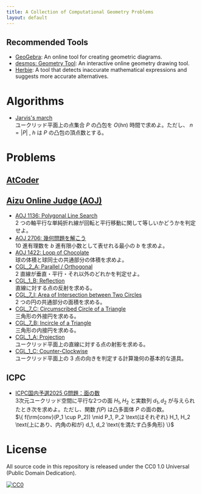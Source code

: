 ```yaml
---
title: A Collection of Computational Geometry Problems  
layout: default
---
```


## Recommended Tools
- [GeoGebra](https://www.geogebra.org/calculator): An online tool for creating geometric diagrams.
- [desmos: Geometry Tool](https://www.desmos.com/geometry): An interactive online geometry drawing tool.
- [Herbie](https://herbie.uwplse.org/): A tool that detects inaccurate mathematical expressions and suggests more accurate alternatives.

<!-- 
## Memo
- [Floating-point number](docs/memo/floating_point_number.md)  
   浮動小数点数型に関するメモ 
-->


# Algorithms
- [Jarvis's march](./algorithms/jarvis_march_convex_hull.md)  
   ユークリッド平面上の点集合 $P$ の凸包を $O(h n)$ 時間で求めよ。ただし、 $n = |P|$ , $h$ は $P$ の凸包の頂点数とする。


# Problems
## [AtCoder](https://atcoder.jp/)

## [Aizu Online Judge (AOJ)](https://onlinejudge.u-aizu.ac.jp/home)
- [AOJ 1136: Polygonal Line Search](./aoj/1136.md)  
   2 つの軸平行な単純折れ線が回転と平行移動に関して等しいかどうかを判定せよ。
- [AOJ 2706: 幾何問題を解こう](./aoj/2706.md)  
   10 進有理数を $b$ 進有限小数として表せれる最小の $b$ を求めよ。
- [AOJ 1422: Loop of Chocolate](./aoj/1422.md)  
   球の体積と球同士の共通部分の体積を求めよ。
- [CGL_2_A: Parallel / Orthogonal](./aoj/CGL_2_A.md)  
   2 直線が垂直・平行・それ以外のどれかを判定せよ。
- [CGL_1_B: Reflection](./aoj/CGL_1_B.md)  
   直線に対する点の反射を求める。
- [CGL_7_I: Area of Intersection between Two Circles](./aoj/CGL_7_I.md)  
   2 つの円の共通部分の面積を求める。
- [CGL_7_C: Circumscribed Circle of a Triangle](./aoj/CGL_7_C.md)  
   三角形の外接円を求める。
- [CGL_7_B: Incircle of a Triangle](./aoj/CGL_7_B.md)  
   三角形の内接円を求める。
- [CGL_1_A: Projection](./aoj/CGL_1_A.md)  
   ユークリッド平面上の直線に対する点の射影を求める。
- [CGL_1_C: Counter-Clockwise](./aoj/CGL_1_C.md)  
   ユークリッド平面上の 3 点の向きを判定する計算幾何の基本的な道具。

## ICPC
- [ICPC国内予選2025 G問題：面の数](./icpc/icpc_japan_domestic_2025_g.md)  
   3次元ユークリッド空間に平行な2つの面 $H_1, H_2$ と実数列 $d_1, d_2$ が与えられたとき次を求めよ。ただし、関数 $f(P)$ は凸多面体 $P$ の面の数。  
   $\{ f(\rm{conv}(P_1 \cup P_2)) \mid P_1, P_2 \text{はそれぞれ} H_1, H_2 \text{上にあり、内角の和が} d_1, d_2 \text{を満たす凸多角形} \}$

# License
All source code in this repository is released under the CC0 1.0 Universal (Public Domain Dedication).

[![CC0](https://i.creativecommons.org/p/zero/1.0/88x31.png "CC0")](https://creativecommons.org/publicdomain/zero/1.0/deed.ja)
